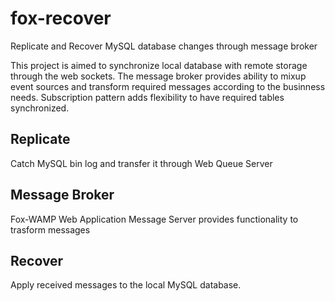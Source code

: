 # fox-recover

Replicate and Recover MySQL database changes through message broker

This project is aimed to synchronize local database with remote storage through
the web sockets. The message broker provides ability to mixup event sources and
transform required messages according to the businness needs. Subscription pattern adds
flexibility to have required tables synchronized.

## Replicate
Catch MySQL bin log and transfer it through Web Queue Server

## Message Broker
Fox-WAMP Web Application Message Server provides functionality to trasform messages

## Recover
Apply received messages to the local MySQL database.
